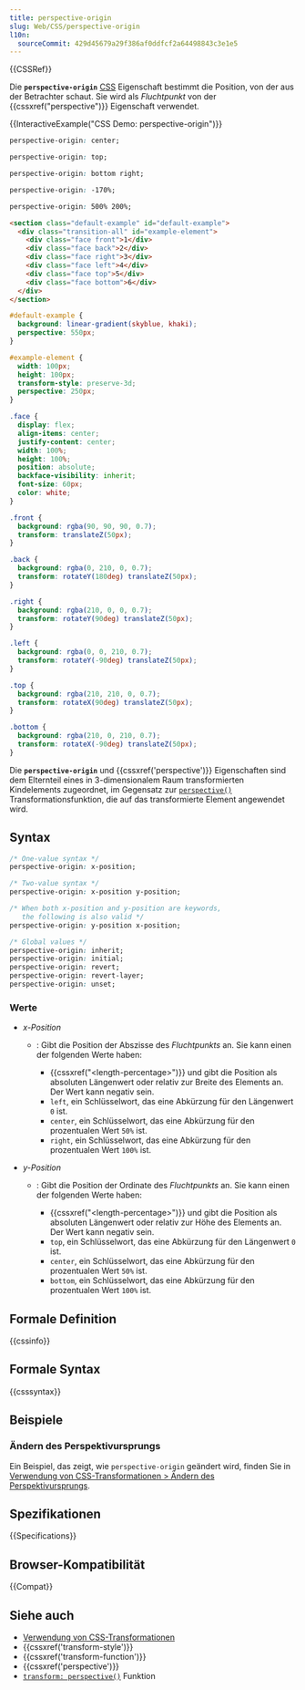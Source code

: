 ```yaml
---
title: perspective-origin
slug: Web/CSS/perspective-origin
l10n:
  sourceCommit: 429d45679a29f386af0ddfcf2a64498843c3e1e5
---
```


{{CSSRef}}

Die **`perspective-origin`** [CSS](/de/docs/Web/CSS) Eigenschaft bestimmt die Position, von der aus der Betrachter schaut. Sie wird als _Fluchtpunkt_ von der {{cssxref("perspective")}} Eigenschaft verwendet.

{{InteractiveExample("CSS Demo: perspective-origin")}}

```css interactive-example-choice
perspective-origin: center;
```

```css interactive-example-choice
perspective-origin: top;
```

```css interactive-example-choice
perspective-origin: bottom right;
```

```css interactive-example-choice
perspective-origin: -170%;
```

```css interactive-example-choice
perspective-origin: 500% 200%;
```

```html interactive-example
<section class="default-example" id="default-example">
  <div class="transition-all" id="example-element">
    <div class="face front">1</div>
    <div class="face back">2</div>
    <div class="face right">3</div>
    <div class="face left">4</div>
    <div class="face top">5</div>
    <div class="face bottom">6</div>
  </div>
</section>
```

```css interactive-example
#default-example {
  background: linear-gradient(skyblue, khaki);
  perspective: 550px;
}

#example-element {
  width: 100px;
  height: 100px;
  transform-style: preserve-3d;
  perspective: 250px;
}

.face {
  display: flex;
  align-items: center;
  justify-content: center;
  width: 100%;
  height: 100%;
  position: absolute;
  backface-visibility: inherit;
  font-size: 60px;
  color: white;
}

.front {
  background: rgba(90, 90, 90, 0.7);
  transform: translateZ(50px);
}

.back {
  background: rgba(0, 210, 0, 0.7);
  transform: rotateY(180deg) translateZ(50px);
}

.right {
  background: rgba(210, 0, 0, 0.7);
  transform: rotateY(90deg) translateZ(50px);
}

.left {
  background: rgba(0, 0, 210, 0.7);
  transform: rotateY(-90deg) translateZ(50px);
}

.top {
  background: rgba(210, 210, 0, 0.7);
  transform: rotateX(90deg) translateZ(50px);
}

.bottom {
  background: rgba(210, 0, 210, 0.7);
  transform: rotateX(-90deg) translateZ(50px);
}
```

Die **`perspective-origin`** und {{cssxref('perspective')}} Eigenschaften sind dem Elternteil eines in 3-dimensionalem Raum transformierten Kindelements zugeordnet, im Gegensatz zur [`perspective()`](/de/docs/Web/CSS/transform-function/perspective) Transformationsfunktion, die auf das transformierte Element angewendet wird.

## Syntax

```css
/* One-value syntax */
perspective-origin: x-position;

/* Two-value syntax */
perspective-origin: x-position y-position;

/* When both x-position and y-position are keywords,
   the following is also valid */
perspective-origin: y-position x-position;

/* Global values */
perspective-origin: inherit;
perspective-origin: initial;
perspective-origin: revert;
perspective-origin: revert-layer;
perspective-origin: unset;
```

### Werte

- _x-Position_

  - : Gibt die Position der Abszisse des _Fluchtpunkts_ an. Sie kann einen der folgenden Werte haben:

    - {{cssxref("&lt;length-percentage&gt;")}} und gibt die Position als absoluten Längenwert oder relativ zur Breite des Elements an. Der Wert kann negativ sein.
    - `left`, ein Schlüsselwort, das eine Abkürzung für den Längenwert `0` ist.
    - `center`, ein Schlüsselwort, das eine Abkürzung für den prozentualen Wert `50%` ist.
    - `right`, ein Schlüsselwort, das eine Abkürzung für den prozentualen Wert `100%` ist.

- _y-Position_

  - : Gibt die Position der Ordinate des _Fluchtpunkts_ an. Sie kann einen der folgenden Werte haben:

    - {{cssxref("&lt;length-percentage&gt;")}} und gibt die Position als absoluten Längenwert oder relativ zur Höhe des Elements an. Der Wert kann negativ sein.
    - `top`, ein Schlüsselwort, das eine Abkürzung für den Längenwert `0` ist.
    - `center`, ein Schlüsselwort, das eine Abkürzung für den prozentualen Wert `50%` ist.
    - `bottom`, ein Schlüsselwort, das eine Abkürzung für den prozentualen Wert `100%` ist.

## Formale Definition

{{cssinfo}}

## Formale Syntax

{{csssyntax}}

## Beispiele

### Ändern des Perspektivursprungs

Ein Beispiel, das zeigt, wie `perspective-origin` geändert wird, finden Sie in [Verwendung von CSS-Transformationen > Ändern des Perspektivursprungs](/de/docs/Web/CSS/CSS_transforms/Using_CSS_transforms#changing_the_perspective_origin).

## Spezifikationen

{{Specifications}}

## Browser-Kompatibilität

{{Compat}}

## Siehe auch

- [Verwendung von CSS-Transformationen](/de/docs/Web/CSS/CSS_transforms/Using_CSS_transforms)
- {{cssxref('transform-style')}}
- {{cssxref('transform-function')}}
- {{cssxref('perspective')}}
- [`transform: perspective()`](/de/docs/Web/CSS/transform-function/perspective) Funktion
